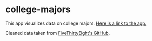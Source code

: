 # college-majors
This app visualizes data on college majors. [Here is a link to the app.](https://jchou.shinyapps.io/college-majors/)

Cleaned data taken from [FiveThirtyEight's GitHub](https://github.com/fivethirtyeight/data/tree/master/college-majors).

